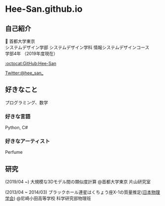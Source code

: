 # Hee-San.github.io
## 自己紹介

:school: 首都大学東京  
システムデザイン学部 システムデザイン学科 情報システムデザインコース  
学部4年 （2019年度現在）

[:octocat:GitHub:Hee-San](github.com/Hee-San)

[Twitter:@hee_san_](https://twitter.com/hee_san_)

## 好きなこと

プログラミング、数学

### 好きな言語
Python, C#

### 好きなアーティスト
Perfume

## 研究
(2019/04 ~) 大規模な3Dモデル間の類似度計算 @首都大学東京 片山研究室

(2013/04 ~ 2014/03) ブラックホール連星はくちょう座X-1の質量推定([日本物理学会](https://ci.nii.ac.jp/naid/110009798707)) @尼崎小田高等学校 科学研究部物理班
